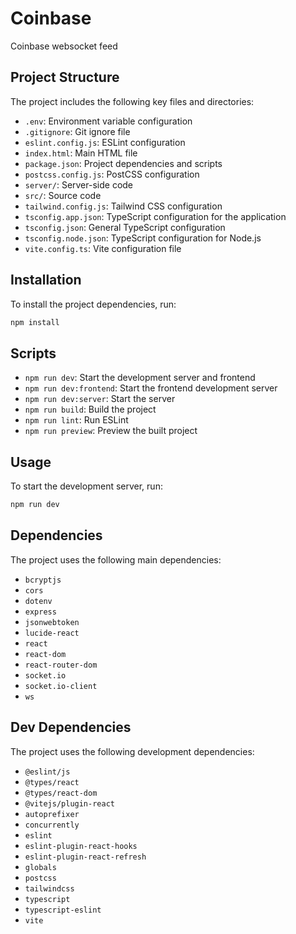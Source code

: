 # Coinbase

Coinbase websocket feed

## Project Structure

The project includes the following key files and directories:
- `.env`: Environment variable configuration
- `.gitignore`: Git ignore file
- `eslint.config.js`: ESLint configuration
- `index.html`: Main HTML file
- `package.json`: Project dependencies and scripts
- `postcss.config.js`: PostCSS configuration
- `server/`: Server-side code
- `src/`: Source code
- `tailwind.config.js`: Tailwind CSS configuration
- `tsconfig.app.json`: TypeScript configuration for the application
- `tsconfig.json`: General TypeScript configuration
- `tsconfig.node.json`: TypeScript configuration for Node.js
- `vite.config.ts`: Vite configuration file

## Installation

To install the project dependencies, run:
```sh
npm install
```

## Scripts

- `npm run dev`: Start the development server and frontend
- `npm run dev:frontend`: Start the frontend development server
- `npm run dev:server`: Start the server
- `npm run build`: Build the project
- `npm run lint`: Run ESLint
- `npm run preview`: Preview the built project

## Usage

To start the development server, run:
```sh
npm run dev
```

## Dependencies

The project uses the following main dependencies:
- `bcryptjs`
- `cors`
- `dotenv`
- `express`
- `jsonwebtoken`
- `lucide-react`
- `react`
- `react-dom`
- `react-router-dom`
- `socket.io`
- `socket.io-client`
- `ws`

## Dev Dependencies

The project uses the following development dependencies:
- `@eslint/js`
- `@types/react`
- `@types/react-dom`
- `@vitejs/plugin-react`
- `autoprefixer`
- `concurrently`
- `eslint`
- `eslint-plugin-react-hooks`
- `eslint-plugin-react-refresh`
- `globals`
- `postcss`
- `tailwindcss`
- `typescript`
- `typescript-eslint`
- `vite`
```
